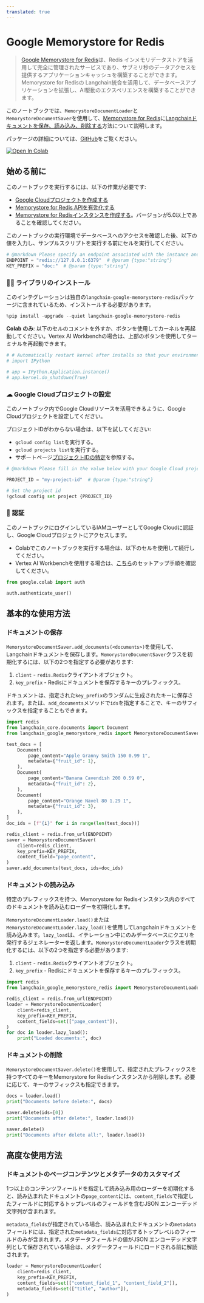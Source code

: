 ```yaml
---
translated: true
---
```


# Google Memorystore for Redis

> [Google Memorystore for Redis](https://cloud.google.com/memorystore/docs/redis/memorystore-for-redis-overview)は、Redis インメモリデータストアを活用して完全に管理されたサービスであり、サブミリ秒のデータアクセスを提供するアプリケーションキャッシュを構築することができます。Memorystore for Redisの Langchain統合を活用して、データベースアプリケーションを拡張し、AI駆動のエクスペリエンスを構築することができます。

このノートブックでは、`MemorystoreDocumentLoader`と`MemorystoreDocumentSaver`を使用して、[Memorystore for Redis](https://cloud.google.com/memorystore/docs/redis/memorystore-for-redis-overview)に[Langchainドキュメントを保存、読み込み、削除する](/docs/modules/data_connection/document_loaders/)方法について説明します。

パッケージの詳細については、[GitHub](https://github.com/googleapis/langchain-google-memorystore-redis-python/)をご覧ください。

[![Open In Colab](https://colab.research.google.com/assets/colab-badge.svg)](https://colab.research.google.com/github/googleapis/langchain-google-memorystore-redis-python/blob/main/docs/document_loader.ipynb)

## 始める前に

このノートブックを実行するには、以下の作業が必要です:

* [Google Cloudプロジェクトを作成する](https://developers.google.com/workspace/guides/create-project)
* [Memorystore for Redis APIを有効化する](https://console.cloud.google.com/flows/enableapi?apiid=redis.googleapis.com)
* [Memorystore for Redisインスタンスを作成する](https://cloud.google.com/memorystore/docs/redis/create-instance-console)。バージョンが5.0以上であることを確認してください。

このノートブックの実行環境でデータベースへのアクセスを確認した後、以下の値を入力し、サンプルスクリプトを実行する前にセルを実行してください。

```python
# @markdown Please specify an endpoint associated with the instance and a key prefix for demo purpose.
ENDPOINT = "redis://127.0.0.1:6379"  # @param {type:"string"}
KEY_PREFIX = "doc:"  # @param {type:"string"}
```

### 🦜🔗 ライブラリのインストール

このインテグレーションは独自の`langchain-google-memorystore-redis`パッケージに含まれているため、インストールする必要があります。

```python
%pip install -upgrade --quiet langchain-google-memorystore-redis
```

**Colab のみ**: 以下のセルのコメントを外すか、ボタンを使用してカーネルを再起動してください。Vertex AI Workbenchの場合は、上部のボタンを使用してターミナルを再起動できます。

```python
# # Automatically restart kernel after installs so that your environment can access the new packages
# import IPython

# app = IPython.Application.instance()
# app.kernel.do_shutdown(True)
```

### ☁ Google Cloudプロジェクトの設定

このノートブック内でGoogle Cloudリソースを活用できるように、Google Cloudプロジェクトを設定してください。

プロジェクトIDがわからない場合は、以下を試してください:

* `gcloud config list`を実行する。
* `gcloud projects list`を実行する。
* サポートページ[プロジェクトIDの特定](https://support.google.com/googleapi/answer/7014113)を参照する。

```python
# @markdown Please fill in the value below with your Google Cloud project ID and then run the cell.

PROJECT_ID = "my-project-id"  # @param {type:"string"}

# Set the project id
!gcloud config set project {PROJECT_ID}
```

### 🔐 認証

このノートブックにログインしているIAMユーザーとしてGoogle Cloudに認証し、Google Cloudプロジェクトにアクセスします。

- Colabでこのノートブックを実行する場合は、以下のセルを使用して続行してください。
- Vertex AI Workbenchを使用する場合は、[こちら](https://github.com/GoogleCloudPlatform/generative-ai/tree/main/setup-env)のセットアップ手順を確認してください。

```python
from google.colab import auth

auth.authenticate_user()
```

## 基本的な使用方法

### ドキュメントの保存

`MemorystoreDocumentSaver.add_documents(<documents>)`を使用して、Langchainドキュメントを保存します。`MemorystoreDocumentSaver`クラスを初期化するには、以下の2つを指定する必要があります:

1. `client` - `redis.Redis`クライアントオブジェクト。
1. `key_prefix` - Redisにドキュメントを保存するキーのプレフィックス。

ドキュメントは、指定された`key_prefix`のランダムに生成されたキーに保存されます。または、`add_documents`メソッドで`ids`を指定することで、キーのサフィックスを指定することもできます。

```python
import redis
from langchain_core.documents import Document
from langchain_google_memorystore_redis import MemorystoreDocumentSaver

test_docs = [
    Document(
        page_content="Apple Granny Smith 150 0.99 1",
        metadata={"fruit_id": 1},
    ),
    Document(
        page_content="Banana Cavendish 200 0.59 0",
        metadata={"fruit_id": 2},
    ),
    Document(
        page_content="Orange Navel 80 1.29 1",
        metadata={"fruit_id": 3},
    ),
]
doc_ids = [f"{i}" for i in range(len(test_docs))]

redis_client = redis.from_url(ENDPOINT)
saver = MemorystoreDocumentSaver(
    client=redis_client,
    key_prefix=KEY_PREFIX,
    content_field="page_content",
)
saver.add_documents(test_docs, ids=doc_ids)
```

### ドキュメントの読み込み

特定のプレフィックスを持つ、Memorystore for Redisインスタンス内のすべてのドキュメントを読み込むローダーを初期化します。

`MemorystoreDocumentLoader.load()`または`MemorystoreDocumentLoader.lazy_load()`を使用してLangchainドキュメントを読み込みます。`lazy_load`は、イテレーション中にのみデータベースにクエリを発行するジェネレーターを返します。`MemorystoreDocumentLoader`クラスを初期化するには、以下の2つを指定する必要があります:

1. `client` - `redis.Redis`クライアントオブジェクト。
1. `key_prefix` - Redisにドキュメントを保存するキーのプレフィックス。

```python
import redis
from langchain_google_memorystore_redis import MemorystoreDocumentLoader

redis_client = redis.from_url(ENDPOINT)
loader = MemorystoreDocumentLoader(
    client=redis_client,
    key_prefix=KEY_PREFIX,
    content_fields=set(["page_content"]),
)
for doc in loader.lazy_load():
    print("Loaded documents:", doc)
```

### ドキュメントの削除

`MemorystoreDocumentSaver.delete()`を使用して、指定されたプレフィックスを持つすべてのキーをMemorystore for Redisインスタンスから削除します。必要に応じて、キーのサフィックスも指定できます。

```python
docs = loader.load()
print("Documents before delete:", docs)

saver.delete(ids=[0])
print("Documents after delete:", loader.load())

saver.delete()
print("Documents after delete all:", loader.load())
```

## 高度な使用方法

### ドキュメントのページコンテンツとメタデータのカスタマイズ

1つ以上のコンテンツフィールドを指定して読み込み用のローダーを初期化すると、読み込まれたドキュメントの`page_content`には、`content_fields`で指定したフィールドに対応するトップレベルのフィールドを含むJSON エンコーデッド文字列が含まれます。

`metadata_fields`が指定されている場合、読み込まれたドキュメントの`metadata`フィールドには、指定された`metadata_fields`に対応するトップレベルのフィールドのみが含まれます。メタデータフィールドの値がJSON エンコーデッド文字列として保存されている場合は、メタデータフィールドにロードされる前に解読されます。

```python
loader = MemorystoreDocumentLoader(
    client=redis_client,
    key_prefix=KEY_PREFIX,
    content_fields=set(["content_field_1", "content_field_2"]),
    metadata_fields=set(["title", "author"]),
)
```
